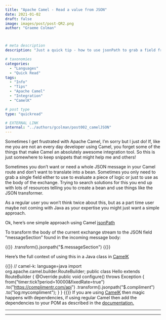 ```yaml
---
title: "Apache Camel - Read a value from JSON"
date: 2021-01-02
draft: false
image: images/post/post-QR2.png
author: "Graeme Colman"



# meta description
description: "Just a quick tip - how to use jsonPath to grab a field from a piece of JSON in Apache Camel without transforming the message into a bean."

# taxonomies
categories:
  - "Languages"
  - "Quick Read"
tags:
  - "Info"
  - "Tips"
  - "Apache Camel"
  - "Integration"
  - "CamelK"

# post type
type: "quickread"

# EXTERNAL LINK
internal: "../authors/gcolman/post002_camelJSON"
---
```


Sometimes I get frustrated with Apache Camel, I’m sorry but I just do! If, like me you are not an every day developer using Camel, you forget some of the things that make Camel an absolutely awesome integration tool. So this is just somewhere to keep snippets that might help me and others!

Sometimes you don’t want or need a whole JSON message in your Camel route and don’t want to translate into a bean. Sometimes you only need to grab a single field either to use to evaluate a piece of logic or just to use as the body of the exchange. Trying to search solutions for this you end up with lots of resources telling you to create a bean and use things like the JSON transformer.

As a regular user you won’t think twice about this, but as a part time user maybe not coming with Java as your expertise you might just want a simple approach. 

Ok, here’s one simple approach using Camel [jsonPath](https://camel.apache.org/components/latest/languages/jsonpath-language.html) 

To transform the body of the current exchange stream to the JSON field “messageSection” found in the incoming message body: 

{{<highlight java >}}
.transform().jsonpath("$.messageSection")
{{</highlight >}}

 Here’s the full context of using this in a Java class in [CamelK](https://camel.apache.org/camel-k/latest/)


{{<highlight java >}}
// camel-k: language=java
import org.apache.camel.builder.RouteBuilder;
public class Hello extends RouteBuilder {
    @Override
    public void configure() throws Exception {
    		from("timer:tick?period=10000&fixedRate=true")
   		.to("https://complimentr.com/api")
   		.transform().jsonpath("$.compliment")
   		.to("log:mycompliment");
    }
}
{{</highlight >}}
If you are using [CamelK](https://camel.apache.org/camel-k/latest/) then magic happens with dependencies, if using regular Camel then add the dependencies to your POM as described in the [documentation.](https://camel.apache.org/components/latest/languages/jsonpath-language.html) 

_________________________

_________________________

